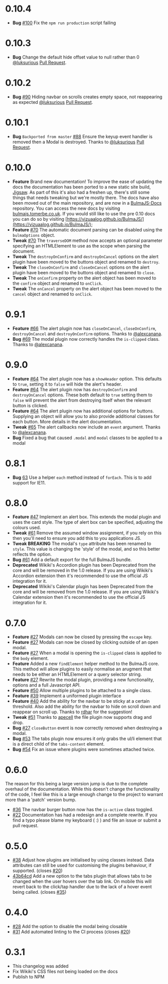 # 0.10.4
+ **Bug** [#100](https://github.com/VizuaaLOG/BulmaJS/issues/100) Fix the `npm run production` script failing

# 0.10.3
+ **Bug** Change the default hide offset value to null rather than 0 [@luksurious](https://github.com/luksurious) [Pull Request](https://github.com/VizuaaLOG/BulmaJS/pull/91).

# 0.10.2
+ **Bug** [#90](https://github.com/VizuaaLOG/BulmaJS/issues/90) Hiding navbar on scrolls creates empty space, not reappearing as expected [@luksurious](https://github.com/luksurious) [Pull Request](https://github.com/VizuaaLOG/BulmaJS/pull/91).

# 0.10.1
+ **Bug** `Backported from master` [#88](https://github.com/VizuaaLOG/BulmaJS/issues/88) Ensure the keyup event handler is removed then a Modal is destroyed. Thanks to [@luksurious](https://github.com/luksurious) [Pull Request](https://github.com/VizuaaLOG/BulmaJS/pull/89).

# 0.10.0
+ **Feature** Brand new documentation! To improve the ease of updating the docs the documentation has been ported to a new static site build, [Jigsaw](https://jigsaw.tighten.co/). As part of this it's also had a freshen up, there's still some things that needs tweaking but we're mostly there. The docs have also been moved out of the main repository, and are now in a [BulmaJS-Docs](https://github.com/VizuaaLOG/BulmaJS-Docs) repository. You can access the new docs by visiting [bulmajs.tomerbe.co.uk](https://bulmajs.tomerbe.co.uk). If you would still like to use the pre 0.10 docs you can do so by visiting [https://vizuaalog.github.io/BulmaJS/](https://vizuaalog.github.io/BulmaJS/);
+ **Feature** [#70](https://github.com/VizuaaLOG/BulmaJS/issues/70) The automatic document parsing can be disabled using the `bulmaOptions` object.
+ **Tweak** [#70](https://github.com/VizuaaLOG/BulmaJS/issues/66) The `traverseDOM` method now accepts an optional parameter specifying an HTMLElement to use as the scope when parsing the document.
+ **Tweak** The `destroyOnConfirm` and `destroyOnCancel` options on the alert plugin have been moved to the buttons object and renamed to `destroy`.
+ **Tweak** The `closeOnConfirm` and `closeOnCancel` options on the alert plugin have been moved to the buttons object and renamed to `close`.
+ **Tweak** The `onConfirm` property on the alert object has been moved to the `confirm` object and renamed to `onClick`.
+ **Tweak** The `onCancel` property on the alert object has been moved to the `cancel` object and renamed to `onClick`.

# 0.9.1
+ **Feature** [#66](https://github.com/VizuaaLOG/BulmaJS/issues/66) The alert plugin now has `closeOnCancel`, `closeOnConfirm`, `destroyOnCancel` and `destroyOnConfirm` options. Thanks to [@alexcanana](https://github.com/alexcanana).
+ **Bug** [#69](https://github.com/VizuaaLOG/BulmaJS/issues/69) The modal plugin now correctly handles the `is-clipped` class. Thanks to [@alexcanana](https://github.com/alexcanana).

# 0.9.0
+ **Feature** [#64](https://github.com/VizuaaLOG/BulmaJS/issues/64) The alert plugin now has a `showHeader` option. This defaults to `true`, setting it to `false` will hide the alert's header.
+ **Feature** [#64](https://github.com/VizuaaLOG/BulmaJS/issues/64) The alert plugin now has `destroyOnConfirm` and `destroyOnCancel` options. These both default to `true` setting them to `false` will prevent the alert from destroying itself when the relevant button is clicked.
+ **Feature** [#64](https://github.com/VizuaaLOG/BulmaJS/issues/64) The alert plugin now has additional options for buttons. Supplying an object will allow you to also provide additional classes for each button. More details in the alert documentation.
+ **Tweak** [#65](https://github.com/VizuaaLOG/BulmaJS/issues/65) The alert callbacks now include an `event` argument. Thanks to [@alexcanana](https://github.com/alexcanana).
+ **Bug** Fixed a bug that caused `.modal` and `modal` classes to be applied to a modal

# 0.8.1
+ **Bug** [63](https://github.com/VizuaaLOG/BulmaJS/issues/63) Use a helper `each` method instead of `forEach`. This is to add support for IE11.

# 0.8.0
+ **Feature** [#47](https://github.com/VizuaaLOG/BulmaJS/issues/47) Implement an alert box. This extends the modal plugin and uses the card style. The type of alert box can be specified, adjusting the colours used.
+ **Tweak** [#61](https://github.com/VizuaaLOG/BulmaJS/pull/61) Remove the assumed window assignment, if you rely on this then you'll need to ensure you add this to you applications JS.
+ **Tweak BREAKING** The modal's `type` attribute has been renamed to `style`. This value is changing the 'style' of the modal, and so this better reflects the option.
+ **Bug** [#61](https://github.com/VizuaaLOG/BulmaJS/pull/61) Add a default export for the full BulmaJS bundle.
+ **Deprecated** Wikiki's Accordion plugin has been Deprecated from the core and will be removed in the 1.0 release. If you are using Wikiki's Accordion extension then it's recommended to use the official JS integration for it.
+ **Deprecated** Wikiki's Calendar plugin has been Deprecated from the core and will be removed from the 1.0 release. If you are using Wikiki's Calendar extension then it's recommended to use the official JS integration for it.

# 0.7.0
+ **Feature** [#27](https://github.com/VizuaaLOG/BulmaJS/issues/27) Modals can now be closed by pressing the 
`escape` key.
+ **Feature** [#27](https://github.com/VizuaaLOG/BulmaJS/issues/27) Modals can now be closed by clicking outside of an open modal.
+ **Feature** [#27](https://github.com/VizuaaLOG/BulmaJS/issues/27) When a modal is opening the `is-clipped` class is applied to the `body` element.
+ **Feature** Added a new `findElement` helper method to the BulmaJS core. This method will allow plugins to easily normalise an arugment that needs to be either an HTMLElement or a query selector string.
+ **Feature** [#27](https://github.com/VizuaaLOG/BulmaJS/issues/27) Rewrite the modal plugin, providing a new functionality, options and a full Javascript API.
+ **Feature** [#50](https://github.com/VizuaaLOG/BulmaJS/issues/50) Allow multiple plugins to be attached to a single class.
+ **Feature** [#39](https://github.com/VizuaaLOG/BulmaJS/issues/39) Implement a uniformed plugin interface
+ **Feature** [#40](https://github.com/VizuaaLOG/BulmaJS/issues/49) Add the ability for the navbar to be sticky at a certain threshold. Also add the ability for the navbar to hide on scroll down and reappear on scroll up. Thanks to [rdhar](https://github.com/rdhar) for the suggestion!
+ **Tweak** [#51](https://github.com/VizuaaLOG/BulmaJS/pull/51) Thanks to [apecell](https://github.com/apecell) the file plugin now supports drag and drop.
+ **Bug** [#27](https://github.com/VizuaaLOG/BulmaJS/issues/27) `closeButton` event is now correctly removed when destroying a modal.
+ **Bug** [#53](https://github.com/VizuaaLOG/BulmaJS/issues/53) The tabs plugin now ensures it only grabs the ul/li element that is a direct child of the `tabs-content` element.
+ **Bug** [#54](https://github.com/VizuaaLOG/BulmaJS/issues/54) Fix an issue where plugins were sometimes attached twice.

# 0.6.0
The reason for this being a large version jump is due to the complete overhaul of the documentation. While this doesn't change the functionality of the code, I feel like this is a large enough change to the project to warrant more than a 'patch' version bump.

+ [#36](https://github.com/VizuaaLOG/BulmaJS/issues/36) The navbar burger button now has the `is-active` class toggled.
+ [#22](https://github.com/VizuaaLOG/BulmaJS/issues/22) Documentation has had a redesign and a complete rewrite. If you find a typo please blame my keyboard ( :) ) and file an issue or submit a pull request.

# 0.5.0
+ [#38](https://github.com/VizuaaLOG/BulmaJS/pull/38) Adjust how plugins are initialised by using classes instead. Data attributes can still be used for customising the plugins behaviour, if supported. (closes [#20](https://github.com/VizuaaLOG/BulmaJS/issues/20))
+ [43b64cd](https://github.com/VizuaaLOG/BulmaJS/commit/43b64cdea58fe6b512ce95c69172889d75b68179) Add a new option to the tabs plugin that allows tabs to be changed when the user hovers over the tab link. On mobile this will revert back to the click/tap handler due to the lack of a hover event being called. (closes [#35](https://github.com/VizuaaLOG/BulmaJS/issues/35))

# 0.4.0
+ [#28](https://github.com/VizuaaLOG/BulmaJS/pull/28) Add the option to disable the modal being closable
+ [#31](https://github.com/VizuaaLOG/BulmaJS/pull/31) Add automated linting to the CI process (closes [#20](https://github.com/VizuaaLOG/BulmaJS/issues/29))

# 0.3.1
+ This changelog was added
+ Fix Wikiki's CSS files not being loaded on the docs
+ Publish to NPM
